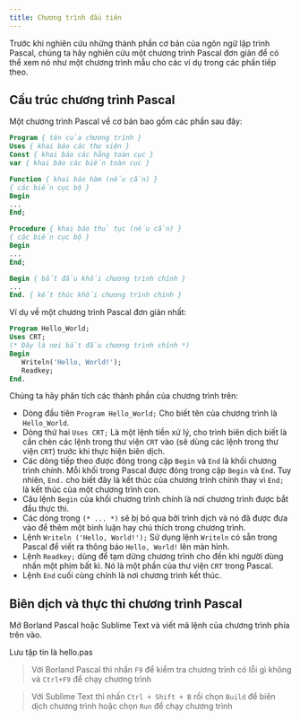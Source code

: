 ```yaml
---
title: Chương trình đầu tiên
---
```


Trước khi nghiên cứu những thành phần cơ bản của ngôn ngữ lập trình Pascal, chúng ta hãy nghiên cứu một  chương trình Pascal đơn giản để có thể xem nó như một chương trình mẫu cho các ví dụ trong các phần tiếp theo.

## Cấu trúc chương trình Pascal

Một chương trình Pascal về cơ bản bao gồm các phần sau đây:

``` pascal
Program { tên của chương trình }
Uses { khai báo các thư viện }
Const { khai báo các hằng toàn cục }
var { khai báo các biến toàn cục }

Function { khai báo hàm (nếu cần) }
{ các biến cục bộ }
Begin
...
End;

Procedure { khai báo thủ tục (nếu cần) }
{ các biến cục bộ }
Begin
...
End;

Begin { bắt đầu khối chương trình chính }
...
End. { kết thúc khối chương trình chính }
```

Ví dụ về một chương trình Pascal đơn giản nhất:

``` pascal
Program Hello_World;
Uses CRT;
(* Đây là nơi bắt đầu chương trình chính *)
Begin
   Writeln('Hello, World!');
   Readkey;
End.
```

Chúng ta hãy phân tích các thành phần của chương trình trên:

- Dòng đầu tiên `Program Hello_World;` Cho biết tên của chương trình là `Hello_World`.
- Dòng thứ hai `Uses CRT;` Là một lệnh tiền xử lý, cho trình biên dịch biết là cần chèn các lệnh trong thư viện `CRT` vào (sẽ dùng các lệnh trong thư viện `CRT`) trước khi thực hiện biên dịch.
- Các dòng tiếp theo được đóng trong cặp `Begin` và `End` là khối chương trình chính. Mỗi khối trong Pascal được đóng trong cặp `Begin` và `End`. Tuy nhiên, `End.` cho biết đây là kết thúc của chương trình chính thay vì `End;` là kết thúc của một chương trình con.
- Câu lệnh `Begin` của khối chương trình chính là nơi chương trình được bắt đầu thực thi.
- Các dòng trong `(* ... *)` sẽ bị bỏ qua bởi trình dịch và nó đã được đưa vào để thêm một bình luận hay chú thích trong chương trình.
- Lệnh `Writeln ('Hello, World!');` Sử dụng lệnh `Writeln` có sẵn trong Pascal để viết ra thông báo `Hello, World!` lên màn hình.
- Lệnh `Readkey;` dùng để tạm dừng chương trình cho đến khi người dùng nhấn một phím bất kì. Nó là một phần của thư viện `CRT` trong Pascal.
- Lệnh `End` cuối cùng chính là nơi chương trình kết thúc.

## Biên dịch và thực thi chương trình Pascal

Mở Borland Pascal hoặc Sublime Text và viết mã lệnh của chương trình phía trên vào.

Lưu tập tin là hello.pas

> Với Borland Pascal thì nhấn `F9` để kiểm tra chương trình có lỗi gì không và `Ctrl+F9` để chạy chương trình

> Với Sublime Text thì nhấn `Ctrl + Shift + B` rồi chọn `Build` để biên dịch chương trình hoặc chọn `Run` để chạy chương trình
